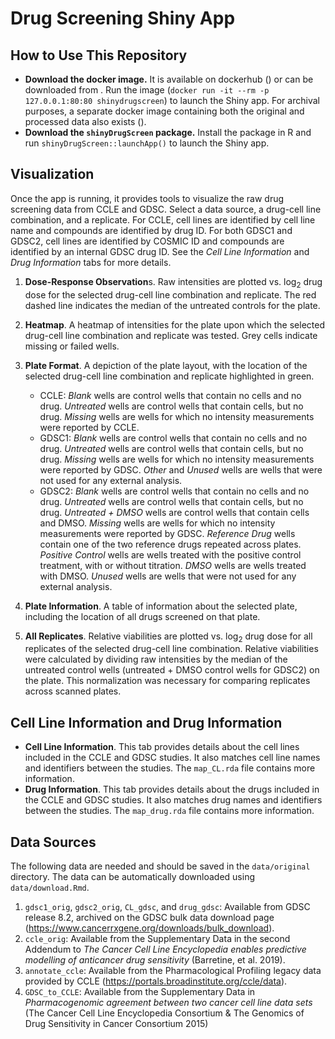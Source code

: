 # Drug Screening Shiny App

## How to Use This Repository

- **Download the docker image.** It is available on dockerhub () or can be downloaded from . Run the image (`docker run -it --rm -p 127.0.0.1:80:80 shinydrugscreen`) to launch the Shiny app. For archival purposes, a separate docker image containing both the original and processed data also exists ().
- **Download the `shinyDrugScreen` package.** Install the package in R and run `shinyDrugScreen::launchApp()` to launch the Shiny app.

## Visualization

Once the app is running, it provides tools to visualize the raw drug screening data from CCLE and GDSC. Select a data source, a drug-cell line combination, and a replicate. For CCLE, cell lines are identified by cell line name and compounds are identified by drug ID. For both GDSC1 and GDSC2, cell lines are identified by COSMIC ID and compounds are identified by an internal GDSC drug ID. See the *Cell Line Information* and *Drug Information* tabs for more details.

1. **Dose-Response Observation**s. Raw intensities are plotted vs. log<sub>2</sub> drug dose for the selected drug-cell line combination and replicate.
The red dashed line indicates the median of the untreated controls for the plate.

2. **Heatmap**. A heatmap of intensities for the plate upon which the selected drug-cell line combination and replicate was tested.
Grey cells indicate missing or failed wells.

3. **Plate Format**. A depiction of the plate layout, with the location of the selected drug-cell line combination and replicate highlighted in green.
    - CCLE:
*Blank* wells are control wells that contain no cells and no drug.
*Untreated* wells are control wells that contain cells, but no drug.
*Missing* wells are wells for which no intensity measurements were reported by CCLE.
    - GDSC1:
*Blank* wells are control wells that contain no cells and no drug.
*Untreated* wells are control wells that contain cells, but no drug.
*Missing* wells are wells for which no intensity measurements were reported by GDSC.
*Other* and *Unused* wells are wells that were not used for any external analysis.
    - GDSC2:
*Blank* wells are control wells that contain no cells and no drug.
*Untreated* wells are control wells that contain cells, but no drug.
*Untreated + DMSO* wells are control wells that contain cells and DMSO.
*Missing* wells are wells for which no intensity measurements were reported by GDSC.
*Reference Drug* wells contain one of the two reference drugs repeated across plates.
*Positive Control* wells are wells treated with the positive control treatment, with or without titration.
*DMSO* wells are wells treated with DMSO.
*Unused* wells are wells that were not used for any external analysis.

4. **Plate Information**. A table of information about the selected plate, including the location of all drugs screened on that plate.

5. **All Replicates**. Relative viabilities are plotted vs. log<sub>2</sub> drug dose for all replicates of the selected drug-cell line combination.
Relative viabilities were calculated by dividing raw intensities by the median of the untreated control wells (untreated + DMSO control wells for GDSC2) on the plate.
This normalization was necessary for comparing replicates across scanned plates.

## Cell Line Information and Drug Information

- **Cell Line Information**. This tab provides details about the cell lines included in the CCLE and GDSC studies. It also matches cell line names and identifiers between the studies. The `map_CL.rda` file contains more information.
- **Drug Information**. This tab provides details about the drugs included in the CCLE and GDSC studies. It also matches drug names and identifiers between the studies. The `map_drug.rda` file contains more information.

## Data Sources

The following data are needed and should be saved in the `data/original` directory. The data can be automatically downloaded using `data/download.Rmd`.

1. `gdsc1_orig`, `gdsc2_orig`, `CL_gdsc`, and `drug_gdsc`: Available from GDSC release 8.2, archived on the GDSC bulk data download page (https://www.cancerrxgene.org/downloads/bulk_download).
2. `ccle_orig`: Available from the Supplementary Data in the second Addendum to *The Cancer Cell Line Encyclopedia enables predictive modelling of anticancer drug sensitivity* (Barretine, et al. 2019).
3. `annotate_ccle`: Available from the Pharmacological Profiling legacy data provided by CCLE (https://portals.broadinstitute.org/ccle/data).
4. `GDSC_to_CCLE`: Available from the Supplementary Data in *Pharmacogenomic agreement between two cancer cell line data sets* (The Cancer Cell Line Encyclopedia Consortium & The Genomics of Drug Sensitivity in Cancer Consortium 2015)
